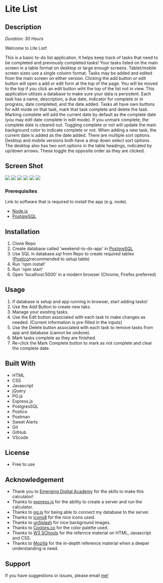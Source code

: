 # Lite List

## Description

_Duration: 30 Hours_

Welcome to Lite List!

This is a basic to-do list application. It helps keep track of tasks that need to be completed and previously completed tasks! Your tasks listed on the main screen in a table format on desktop or large enough screens. Tablet/mobile screen sizes use a single column format. Tasks may be added and edited from the main screen on either version. Clicking the add button or edit button will open a add or edit form at the top of the page. You will be moved to the top if you click an edit button wiht the top of the list not in view. This application utilizes a database to make sure your data is persistent. Each task has a name, description, a due date, indicator for complete or in progress, date completed, and the date added. Tasks all have own buttons for edit mode on that task, mark that task complete and delete the task. Marking complete will add the current date by default as the complete date (you may edit date complete in edit mode). If you unmark complete, the complete date is cleared out. Toggling complete or not will update the main background color to indicate complete or not. When adding a new task, the current date is added as the date added. There are multiple sort options. Desktop and mobile versions both have a drop down select sort options. The desktop also has two sort options in the table headings, indicated by up/down arrows. These toggle the opposite order as they are clicked.

<!-- To see the fully functional site, please visit: [DEPLOYED VERSION OF APP](www.heroku.com) -->

## Screen Shot

<img src='./server/public/img/Screen Shot 2022-09-19 at 8.08.53 AM.jpg'>
<img src='./server/public/img/Screen Shot 2022-09-19 at 8.09.15 AM.jpg'>
<img src='./server/public/img/Screen Shot 2022-09-19 at 8.09.30 AM.jpg'>
<img src='./server/public/img/Screen Shot 2022-09-19 at 8.09.45 AM.jpg'>
<img src='./server/public/img/Screen Shot 2022-09-19 at 8.09.57 AM.jpg'>
<img src='./server/public/img/Screen Shot 2022-09-19 at 8.10.20 AM.jpg'>

### Prerequisites

Link to software that is required to install the app (e.g. node).

- [Node.js](https://nodejs.org/en/)
- [PostgreSQL](https://www.postgresql.org)

## Installation

1. Clone Repo
2. Create database called 'weekend-to-do-app' in [PostgreSQL](https://www.postgresql.org)
3. Use SQL in database.sql from Repo to create required tables ([Postico](https://eggerapps.at/postico/))recommended to setup table)
4. Run 'npm install'
5. Run 'npm start'
6. Open 'localhost:5000' in a modern browser (Chrome, Firefox preferred)

## Usage

1. If database is setup and app running in browser, start adding tasks!
2. Use the Add Button to create new taks.
3. Manage your existing tasks.
4. Use the Edit button associated with each task to make changes as needed. (Current information is pre-filled in the inputs)
5. Use the Delete button associated with each task to remove tasks from app and database (cannot be undone).
6. Mark tasks complete as they are finished.
7. Re-click the Mark Complete button to mark as not complete and clear the complete date.


## Built With

 - HTML
 - CSS
 - Javascript
 - jQuery
 - PG.js
 - Express.js
 - PostgresSQL
 - Postico
 - Postman
 - Sweet Alerts
 - Git
 - GitHub
 - VScode

## License

- Free to use

## Acknowledgement
 - Thank you to [Emerging Digital Academy](http://emergingacademy.org/) for the skills to make this calculator!
 - Thanks to [express.js](https://expressjs.com) for the ability to create a server and run the calculator.
 - Thanks to [pg.js](https://www.npmjs.com/package/pg) for being able to connect my database to the server.
 - Thanks to [icons8](https://icons8.com) for the nice icons used.
 - Thanks to [unSplash](https://unsplash.com) for nice background images.
 - Thanks to [Coolors.co](https://coolors.co/) for the color palette used.
 - Thanks to [W3 SChools](https://www.w3schools.com) for the refernce material on HTML, Javascript and CSS.
 - Thanks to [Mozilla](https://developer.mozilla.org/en-US/) for the in-depth reference material when a deeper understanding is need.

## Support
If you have suggestions or issues, please email [me!](ddvetter23@gmail.com)